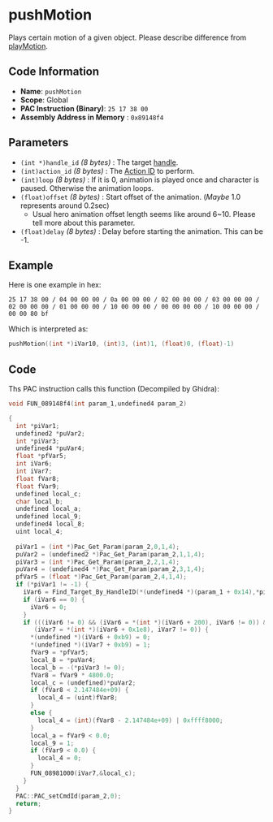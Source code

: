 # pushMotion

Plays certain motion of a given object. Please describe difference from [playMotion](./playmotion.md).

## Code Information

- **Name**: `pushMotion`
- **Scope**: Global
- **PAC Instruction (Binary)**: `25 17 38 00`
- **Assembly Address in Memory** : `0x89148f4`

## Parameters

- `(int *)handle_id` *(8 bytes)* : The target [handle](./guide/how-to-get-a-handle.md).
- `(int)action_id` *(8 bytes)* : The [Action ID](./guide/reference-table.md#action-ids) to perform.
- `(int)loop` *(8 bytes)* : If it is 0, animation is played once and character is paused. Otherwise the animation loops.
- `(float)offset` *(8 bytes)* : Start offset of the animation. (*Maybe* 1.0 represents around 0.2sec)
   - Usual hero animation offset length seems like around 6~10. Please tell more about this parameter.
- `(float)delay` *(8 bytes)* : Delay before starting the animation. This can be -1.

## Example

Here is one example in hex:

```25 17 38 00 / 04 00 00 00 / 0a 00 00 00 / 02 00 00 00 / 03 00 00 00 / 02 00 00 00 / 01 00 00 00 / 10 00 00 00 / 00 00 00 00 / 10 00 00 00 / 00 00 80 bf```

Which is interpreted as:

```c
pushMotion((int *)iVar10, (int)3, (int)1, (float)0, (float)-1)
```

## Code

Ths PAC instruction calls this function (Decompiled by Ghidra):

```c
void FUN_089148f4(int param_1,undefined4 param_2)

{
  int *piVar1;
  undefined2 *puVar2;
  int *piVar3;
  undefined4 *puVar4;
  float *pfVar5;
  int iVar6;
  int iVar7;
  float fVar8;
  float fVar9;
  undefined local_c;
  char local_b;
  undefined local_a;
  undefined local_9;
  undefined4 local_8;
  uint local_4;
  
  piVar1 = (int *)Pac_Get_Param(param_2,0,1,4);
  puVar2 = (undefined2 *)Pac_Get_Param(param_2,1,1,4);
  piVar3 = (int *)Pac_Get_Param(param_2,2,1,4);
  puVar4 = (undefined4 *)Pac_Get_Param(param_2,3,1,4);
  pfVar5 = (float *)Pac_Get_Param(param_2,4,1,4);
  if (*piVar1 != -1) {
    iVar6 = Find_Target_By_HandleID(*(undefined4 *)(param_1 + 0x14),*piVar1,1);
    if (iVar6 == 0) {
      iVar6 = 0;
    }
    if (((iVar6 != 0) && (iVar6 = *(int *)(iVar6 + 200), iVar6 != 0)) &&
       (iVar7 = *(int *)(iVar6 + 0x1e8), iVar7 != 0)) {
      *(undefined *)(iVar6 + 0xb9) = 0;
      *(undefined *)(iVar7 + 0xb9) = 1;
      fVar9 = *pfVar5;
      local_8 = *puVar4;
      local_b = -(*piVar3 != 0);
      fVar8 = fVar9 * 4800.0;
      local_c = (undefined)*puVar2;
      if (fVar8 < 2.147484e+09) {
        local_4 = (uint)fVar8;
      }
      else {
        local_4 = (int)(fVar8 - 2.147484e+09) | 0xffff8000;
      }
      local_a = fVar9 < 0.0;
      local_9 = 1;
      if (fVar9 < 0.0) {
        local_4 = 0;
      }
      FUN_08981000(iVar7,&local_c);
    }
  }
  PAC::PAC_setCmdId(param_2,0);
  return;
}
```

